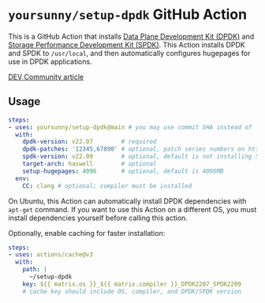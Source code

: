# `yoursunny/setup-dpdk` GitHub Action

This is a GitHub Action that installs [Data Plane Development Kit (DPDK)](https://www.dpdk.org) and [Storage Performance Development Kit (SPDK)](https://spdk.io).
This Action installs DPDK and SPDK to `/usr/local`, and then automatically configures hugepages for use in DPDK applications.

[DEV Community article](https://dev.to/yoursunny/install-data-plane-development-kit-dpdk-and-build-ndn-dpdk-35o5)

## Usage

```yaml
steps:
- uses: yoursunny/setup-dpdk@main # you may use commit SHA instead of 'main' to ensure stability
  with:
    dpdk-version: v22.07        # required
    dpdk-patches: '12345,67890' # optional, patch series numbers on https://patches.dpdk.org/project/dpdk/list/
    spdk-version: v22.09        # optional, default is not installing SPDK
    target-arch: haswell        # optional
    setup-hugepages: 4096       # optional, default is 4096MB
  env:
    CC: clang # optional; compiler must be installed
```

On Ubuntu, this Action can automatically install DPDK dependencies with `apt-get` command.
If you want to use this Action on a different OS, you must install dependencies yourself before calling this action.

Optionally, enable caching for faster installation:

```yaml
steps:
- uses: actions/cache@v3
  with:
    path: |
      ~/setup-dpdk
    key: ${{ matrix.os }}_${{ matrix.compiler }}_DPDK2207_SPDK2209
    # cache key should include OS, compiler, and DPDK/SPDK version
```
